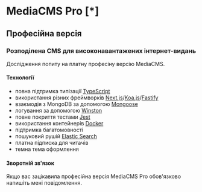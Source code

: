 # MediaCMS Pro [*]
## Професійна версія
### Розподілена CMS для високонавантажених інтернет-видань

Дослідження попиту на платну професіну версію MediaCMS.

#### Технології

- повна підтримка типізації [TypeScript](https://www.typescriptlang.org/)
- використання різних фреймворків [Next.js](https://nextjs.org/)/[Koa.js](https://koajs.com/)/[Fastify](https://fastify.dev/)
- взаємодія з MongoDB за допомогою [Mongoose](https://mongoosejs.com/)
- логування за допомогою [Winston](https://github.com/winstonjs/winston)
- повне покриття тестами [Jest](https://jestjs.io/uk/)
- використання контейнерів [Docker](https://www.docker.com/)
- підтримка багатомовності
- пошуковий рушій [Elastic Search](https://www.elastic.co/elasticsearch)
- платна підписка для читачів
- темна тема оформлення

#### Зворотній зв'язок

Якщо вас зацікавила професійна версія MediaCMS Pro обов'язково напишіть мені повідомлення.